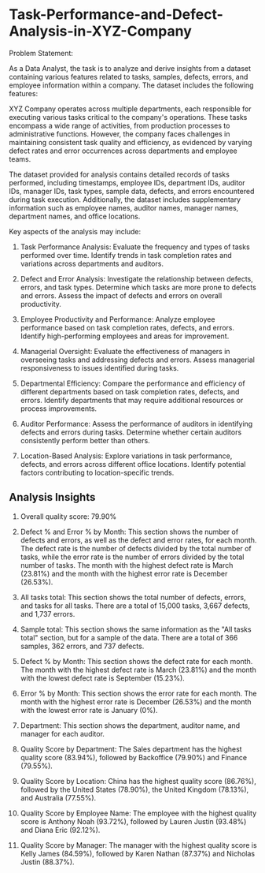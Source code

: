 # Task-Performance-and-Defect-Analysis-in-XYZ-Company

Problem Statement:

As a Data Analyst, the task is to analyze and derive insights from a dataset containing various features related to tasks, samples, defects, errors, and employee information within a company. The dataset includes the following features:

XYZ Company operates across multiple departments, each responsible for executing various tasks critical to the company's operations. These tasks encompass a wide range of activities, from production processes to administrative functions. However, the company faces challenges in maintaining consistent task quality and efficiency, as evidenced by varying defect rates and error occurrences across departments and employee teams.

The dataset provided for analysis contains detailed records of tasks performed, including timestamps, employee IDs, department IDs, auditor IDs, manager IDs, task types, sample data, defects, and errors encountered during task execution. Additionally, the dataset includes supplementary information such as employee names, auditor names, manager names, department names, and office locations.

Key aspects of the analysis may include:

1.	Task Performance Analysis:
	Evaluate the frequency and types of tasks performed over time. Identify trends in task completion rates and variations across departments and auditors.

2.	Defect and Error Analysis:
	 Investigate the relationship between defects, errors, and task types. Determine which tasks are more prone to defects and errors. Assess the impact of defects and errors on overall productivity.

3.	Employee Productivity and Performance:
	 Analyze employee performance based on task completion rates, defects, and errors. Identify high-performing employees and areas for improvement.

4.	Managerial Oversight:
	Evaluate the effectiveness of managers in overseeing tasks and addressing defects and errors. Assess managerial responsiveness to issues identified during tasks.

5.	Departmental Efficiency:
     Compare the performance and efficiency of different departments based on task completion rates, defects, and errors. Identify departments that may require additional resources or process improvements.

6.	Auditor Performance:
	Assess the performance of auditors in identifying defects and errors during tasks. Determine whether certain auditors consistently perform better than others.

7.	Location-Based Analysis:
 Explore variations in task performance, defects, and errors across different office locations. Identify potential factors contributing to location-specific trends.

## Analysis Insights

1. Overall quality score: 79.90%

2. Defect % and Error % by Month: This section shows the number of defects and errors, as well as the defect and error rates, for each month. The defect rate is the number of defects divided by the total number of tasks, while the error rate is the number of errors divided by the total number of tasks. The month with the highest defect rate is March (23.81%) and the month with the highest error rate is December (26.53%).

3. All tasks total: This section shows the total number of defects, errors, and tasks for all tasks. There are a total of 15,000 tasks, 3,667 defects, and 1,737 errors.

4. Sample total: This section shows the same information as the "All tasks total" section, but for a sample of the data. There are a total of 366 samples, 362 errors, and 737 defects.

5. Defect % by Month: This section shows the defect rate for each month. The month with the highest defect rate is March (23.81%) and the month with the lowest defect rate is September (15.23%).

6. Error % by Month: This section shows the error rate for each month. The month with the highest error rate is December (26.53%) and the month with the lowest error rate is January (0%).

7. Department: This section shows the department, auditor name, and manager for each auditor.

8. Quality Score by Department: The Sales department has the highest quality score (83.94%), followed by Backoffice (79.90%) and Finance (79.55%).

9.  Quality Score by Location: China has the highest quality score (86.76%), followed by the United States (78.90%), the United Kingdom (78.13%), and Australia (77.55%).

10. Quality Score by Employee Name: The employee with the highest quality score is Anthony Noah (93.72%), followed by Lauren Justin (93.48%) and Diana Eric (92.12%).

11. Quality Score by Manager: The manager with the highest quality score is Kelly James (84.59%), followed by Karen Nathan (87.37%) and Nicholas Justin (88.37%).




